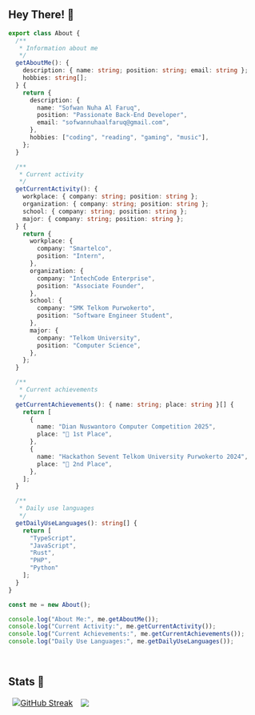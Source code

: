 ## Hey There! 👋

<!-- <p>
  <img src="mariocode.gif" alt="Mario coding" width="100%" />
</p> -->



```ts
export class About {
  /**
   * Information about me
   */
  getAboutMe(): {
    description: { name: string; position: string; email: string };
    hobbies: string[];
  } {
    return {
      description: {
        name: "Sofwan Nuha Al Faruq",
        position: "Passionate Back-End Developer",
        email: "sofwannuhaalfaruq@gmail.com",
      },
      hobbies: ["coding", "reading", "gaming", "music"],
    };
  }

  /**
   * Current activity
   */
  getCurrentActivity(): {
    workplace: { company: string; position: string };
    organization: { company: string; position: string };
    school: { company: string; position: string };
    major: { company: string; position: string };
  } {
    return {
      workplace: {
        company: "Smartelco",
        position: "Intern",
      },
      organization: {
        company: "IntechCode Enterprise",
        position: "Associate Founder",
      },
      school: {
        company: "SMK Telkom Purwokerto",
        position: "Software Engineer Student",
      },
      major: {
        company: "Telkom University",
        position: "Computer Science",
      },
    };
  }

  /**
   * Current achievements
   */
  getCurrentAchievements(): { name: string; place: string }[] {
    return [
      {
        name: "Dian Nuswantoro Computer Competition 2025",
        place: "🥇 1st Place",
      },
      {
        name: "Hackathon Sevent Telkom University Purwokerto 2024",
        place: "🥈 2nd Place",
      },
    ];
  }

  /**
   * Daily use languages
   */
  getDailyUseLanguages(): string[] {
    return [
      "TypeScript",
      "JavaScript",
      "Rust",
      "PHP",
      "Python"
    ];
  }
}

const me = new About();

console.log("About Me:", me.getAboutMe());
console.log("Current Activity:", me.getCurrentActivity());
console.log("Current Achievements:", me.getCurrentAchievements());
console.log("Daily Use Languages:", me.getDailyUseLanguages());

```
<br/>

## Stats 🦄

<table align="center" border="0" cellpadding="0" cellspacing="0">
  <thead>
    <tr>
      <td>
            <a href="https://git.io/streak-stats">
                <img src="https://github-readme-streak-stats.herokuapp.com?user=nuha24k&theme=transparent&hide_border=true&border_radius=6" alt="GitHub Streak" />
            </a>
      </td>
      <td>
        <img align="center" src="https://github-readme-stats.vercel.app/api?username=nuha24k&show_icons=true&theme=transparent&hide_border=true" />
      </td>
    </tr>
  </thead>
</table>

